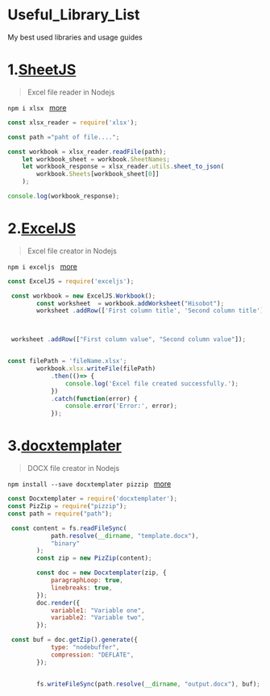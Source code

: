 # Useful_Library_List
My best used libraries and usage guides











#  1.[SheetJS](https://sheetjs.com/)

> Excel file reader in Nodejs

`npm i xlsx ` [more](https://www.npmjs.com/package/xlsx)

```javascript
const xlsx_reader = require('xlsx');

const path ="paht of file....";

const workbook = xlsx_reader.readFile(path);
    let workbook_sheet = workbook.SheetNames;
    let workbook_response = xlsx_reader.utils.sheet_to_json(
        workbook.Sheets[workbook_sheet[0]]
    );

console.log(workbook_response);

```



#  2.[ExcelJS](https://github.com/exceljs/exceljs#readme)

> Excel file creator in Nodejs

`npm i exceljs ` [more](https://www.npmjs.com/package/exceljs)

```javascript
const ExcelJS = require('exceljs');

 const workbook = new ExcelJS.Workbook();
        const worksheet  = workbook.addWorksheet("Hisobot");
        worksheet .addRow(['First column title', 'Second column title']);



 worksheet .addRow(["First column value", "Second column value"]);


const filePath = 'fileName.xlsx';
        workbook.xlsx.writeFile(filePath)
            .then(()=> {
                console.log('Excel file created successfully.');
            })
            .catch(function(error) {
                console.error('Error:', error);
            });

```


#  3.[docxtemplater](https://github.com/open-xml-templating/docxtemplater#readme)

> DOCX file creator in Nodejs

`npm install --save docxtemplater pizzip ` [more](https://www.npmjs.com/package/docxtemplater)

```javascript
const Docxtemplater = require('docxtemplater');
const PizZip = require("pizzip");
const path = require("path");

 const content = fs.readFileSync(
            path.resolve(__dirname, "template.docx"),
            "binary"
        );
        const zip = new PizZip(content);

        const doc = new Docxtemplater(zip, {
            paragraphLoop: true,
            linebreaks: true,
        });
        doc.render({
            variable1: "Variable one",
            variable2: "Variable two",
        });

 const buf = doc.getZip().generate({
            type: "nodebuffer",
            compression: "DEFLATE",
        });


        fs.writeFileSync(path.resolve(__dirname, "output.docx"), buf);
```
